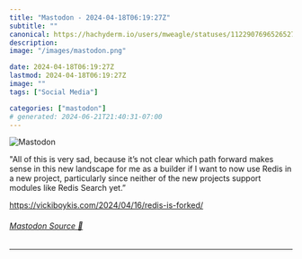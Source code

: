 ```yaml
---
title: "Mastodon - 2024-04-18T06:19:27Z"
subtitle: ""
canonical: https://hachyderm.io/users/mweagle/statuses/112290769652652751
description:
image: "/images/mastodon.png"

date: 2024-04-18T06:19:27Z
lastmod: 2024-04-18T06:19:27Z
image: ""
tags: ["Social Media"]

categories: ["mastodon"]
# generated: 2024-06-21T21:40:31-07:00
---
```

![Mastodon](/images/mastodon.png)

<p>&quot;All of this is very sad, because it’s not clear which path forward makes sense in this new landscape for me as a builder if I want to now use Redis in a new project, particularly since neither of the new projects support modules like Redis Search yet.”</p><p><a href="https://vickiboykis.com/2024/04/16/redis-is-forked/" target="_blank" rel="nofollow noopener noreferrer" translate="no"><span class="invisible">https://</span><span class="ellipsis">vickiboykis.com/2024/04/16/red</span><span class="invisible">is-is-forked/</span></a></p>


###### [Mastodon Source 🐘](https://hachyderm.io/@mweagle/112290769652652751)

___
